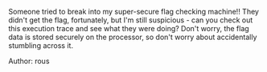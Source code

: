 Someone tried to break into my super-secure flag checking machine!! They didn't get the flag, fortunately, but I'm still suspicious - can you check out this execution trace and see what they were doing? Don't worry, the flag data is stored securely on the processor, so don't worry about accidentally stumbling across it.

Author: rous
